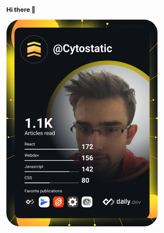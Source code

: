 ### Hi there 👋

<a href="https://app.daily.dev/Cytostatic"><img src="https://github.com/cytostatic/cytostatic/blob/main/devcard.svg" width="400" alt="Cytostatic's Dev Card"/></a>

<!--
**cytostatic/cytostatic** is a ✨ _special_ ✨ repository because its `README.md` (this file) appears on your GitHub profile.

Here are some ideas to get you started:

- 🔭 I’m currently working on ...
- 🌱 I’m currently learning ...
- 👯 I’m looking to collaborate on ...
- 🤔 I’m looking for help with ...
- 💬 Ask me about ...
- 📫 How to reach me: ...
- 😄 Pronouns: ...
- ⚡ Fun fact: ...
-->
